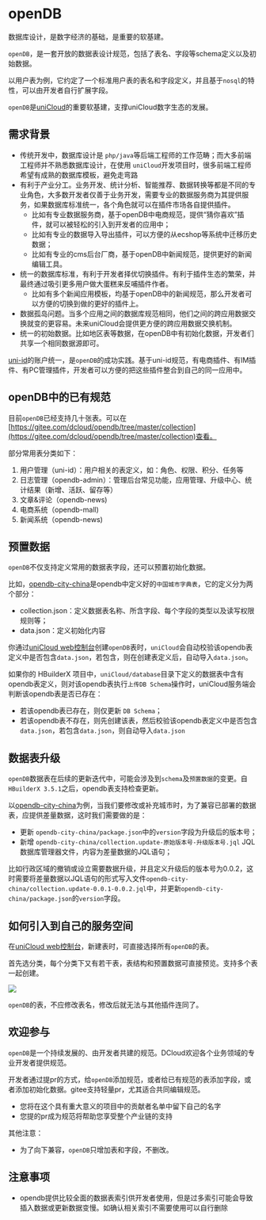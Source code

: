 # openDB

数据库设计，是数字经济的基础，是重要的软基建。

`openDB`，是一套开放的数据表设计规范，包括了表名、字段等schema定义以及初始数据。

以用户表为例，它约定了一个标准用户表的表名和字段定义，并且基于`nosql`的特性，可以由开发者自行扩展字段。

`openDB`是[uniCloud](https://uniapp.dcloud.io/uniCloud/)的重要软基建，支撑uniCloud数字生态的发展。

## 需求背景
- 传统开发中，数据库设计是 `php/java`等后端工程师的工作范畴；而大多前端工程师并不熟悉数据库设计，在使用 `uniCloud`开发项目时，很多前端工程师希望有成熟的数据库模板，避免走弯路
- 有利于产业分工。业务开发、统计分析、智能推荐、数据转换等都是不同的专业角色，大多数开发者仅善于业务开发，需要专业的数据服务商为其提供服务，如果数据库标准统一，各个角色就可以在插件市场各自提供插件。
  * 比如有专业数据服务商，基于openDB中电商规范，提供“猜你喜欢”插件，就可以被轻松的引入到开发者的应用中；
  * 比如有专业的数据导入导出插件，可以方便的从ecshop等系统中迁移历史数据；
  * 比如有专业的cms后台厂商，基于openDB中新闻规范，提供更好的新闻编辑工具。
- 统一的数据库标准，有利于开发者择优切换插件。有利于插件生态的繁荣，并最终通过吸引更多用户做大蛋糕来反哺插件作者。
  * 比如有多个新闻应用模板，均基于openDB中的新闻规范，那么开发者可以方便的切换到做的更好的插件上。
- 数据孤岛问题。当多个应用之间的数据库规范相同，他们之间的跨应用数据交换就变的更容易。未来uniCloud会提供更方便的跨应用数据交换机制。
- 统一的初始数据。比如地区表等数据，在openDB中有初始化数据，开发者们共享一个相同数据源即可。

[uni-id](uni-id/summary.md)的账户统一，是`openDB`的成功实践。基于uni-id规范，有电商插件、有IM插件、有PC管理插件，开发者可以方便的把这些插件整合到自己的同一应用中。


## openDB中的已有规范

目前`openDB`已经支持几十张表。可以在[https://gitee.com/dcloud/opendb/tree/master/collection](https://gitee.com/dcloud/opendb/tree/master/collection)查看。

部分常用表分类如下：

1. 用户管理（uni-id）：用户相关的表定义，如：角色、权限、积分、任务等
2. 日志管理（opendb-admin）：管理后台常见功能，应用管理、升级中心、统计结果（新增、活跃、留存等）
3. 文章&评论（opendb-news)
4. 电商系统（opendb-mall)
5. 新闻系统（opendb-news)

## 预置数据

`openDB`不仅支持定义常用的数据表字段，还可以预置初始化数据。

比如，[opendb-city-china](https://gitee.com/dcloud/opendb/tree/master/collection/opendb-city-china)是opendb中定义好的`中国城市字典表`，它的定义分为两个部分：
- collection.json：定义数据表名称、所含字段、每个字段的类型以及读写权限规则等；
- data.json：定义初始化内容

你通过[uniCloud web控制台](https://unicloud.dcloud.net.cn)创建`openDB`表时，`uniCloud`会自动校验该opendb表定义中是否包含`data.json`，若包含，则在创建表定义后，自动导入`data.json`。

如果你的 HBuilderX 项目中，`uniCloud/database`目录下定义的数据表中含有opendb表定义，则对该opendb表执行`上传DB Schema`操作时，uniCloud服务端会判断该opendb表是否已存在：
- 若该opendb表已存在，则仅更新 `DB Schema`；
- 若该opendb表不存在，则先创建该表，然后校验该opendb表定义中是否包含`data.json`，若包含`data.json`，则自动导入`data.json`

## 数据表升级

`openDB`数据表在后续的更新迭代中，可能会涉及到`schema`及`预置数据`的变更。自`HBuilderX 3.5.1`之后，opendb表支持检查更新。

以[opendb-city-china](https://gitee.com/dcloud/opendb/tree/master/collection/opendb-city-china)为例，当我们要修改或补充城市时，为了兼容已部署的数据表，应提供差量数据，这时我们需要做的是：
- 更新 `opendb-city-china/package.json`中的`version`字段为升级后的版本号；
- 新增 `opendb-city-china/collection.update-原始版本号-升级版本号.jql` JQL数据库管理器文件，内容为差量数据的JQL语句；

比如行政区域的撤销或设立需要数据升级，并且定义升级后的版本号为0.0.2，这时需要将差量数据以JQL语句的形式写入文件`opendb-city-china/collection.update-0.0.1-0.0.2.jql`中，并更新`opendb-city-china/package.json`的`version`字段。


## 如何引入到自己的服务空间

在[uniCloud web控制台](https://unicloud.dcloud.net.cn)，新建表时，可直接选择所有`openDB`的表。

首先选分类，每个分类下又有若干表，表结构和预置数据可直接预览。支持多个表一起创建。

![](https://static-eefb4127-9f58-4963-a29b-42856d4205ee.bspapp.com/newopendb.jpg)

`openDB`的表，不应修改表名，修改后就无法与其他插件连同了。

## 欢迎参与

`openDB`是一个持续发展的、由开发者共建的规范。DCloud欢迎各个业务领域的专业开发者提供规范。

开发者通过提pr的方式，给`openDB`添加规范，或者给已有规范的表添加字段，或者添加初始化数据。gitee支持轻量pr，尤其适合共同编辑规范。

- 您将在这个具有重大意义的项目中的贡献者名单中留下自己的名字
- 您提的pr成为规范将帮助您享受整个产业链的支持

其他注意：

- 为了向下兼容，`openDB`只增加表和字段，不删改。

## 注意事项

- opendb提供比较全面的数据表索引供开发者使用，但是过多索引可能会导致插入数据或更新数据变慢。如确认相关索引不需要使用可以自行删除